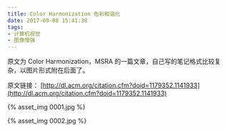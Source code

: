 ```yaml
---
title: Color Harmonization 色彩和谐化
date: 2017-09-08 15:41:38
tags:
- 计算机视觉
- 图像增强
---
```


原文为  Color Harmonization，MSRA 的一篇文章，自己写的笔记格式比较复杂，以图片形式附在后面了。

原文链接： [http://dl.acm.org/citation.cfm?doid=1179352.1141933](http://dl.acm.org/citation.cfm?doid=1179352.1141933)

<!-- more -->

{% asset_img 0001.jpg %}

{% asset_img 0002.jpg %}